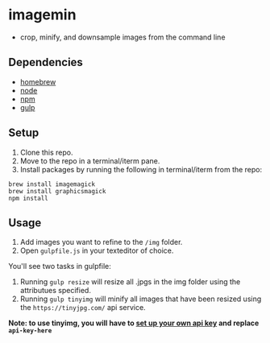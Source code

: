 # imagemin
- crop, minify, and downsample images from the command line

## Dependencies
- [homebrew](https://brew.sh/)
- [node](https://nodejs.org/en/)
- [npm](https://www.npmjs.com/)
- [gulp](https://gulpjs.com/)

## Setup
1. Clone this repo.
2. Move to the repo in a terminal/iterm pane.
3. Install packages by running the following in terminal/iterm from the repo:
 ```
 brew install imagemagick
 brew install graphicsmagick
 npm install
 ```

## Usage
1. Add images you want to refine to the `/img` folder.
2. Open `gulpfile.js` in your texteditor of choice.

You'll see two tasks in gulpfile:
1. Running `gulp resize` will resize all .jpgs in the img folder using the attributues specified.
2. Running `gulp tinyimg` will minify all images that have been resized using the `https://tinyjpg.com/` api service. 

**Note: to use tinyimg, you will have to [set up your own api key](https://tinyjpg.com/developers) and replace `api-key-here`**